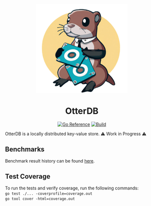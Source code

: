 <p align="center">
<img src="https://raw.githubusercontent.com/PandaSekh/otterdb/main/otterdb.png" width="300"  alt="OtterDB Logo"/>
</p>
<h1 align="center">
  OtterDB
</h1>
<p align="center">
    <a href="https://pkg.go.dev/github.com/PandaSekh/otterdb"><img src="https://pkg.go.dev/badge/github.com/PandaSekh/otterdb.svg" alt="Go Reference"></a>
    <a href="https://github.com/PandaSekh/otterdb/actions/workflows/build.yml"><img src="https://github.com/PandaSekh/otterdb/actions/workflows/build.yml/badge.svg?branch=develop" alt="Build"></a>
</p>
OtterDB is a locally distributed key-value store.  
⚠️ Work in Progress ⚠

## Benchmarks
Benchmark result history can be found [here](https://pandasekh.github.io/otterdb/dev/bench/). 

## Test Coverage
To run the tests and verify coverage, run the following commands:  
`go test ./... -coverprofile=coverage.out`  
`go tool cover -html=coverage.out`
